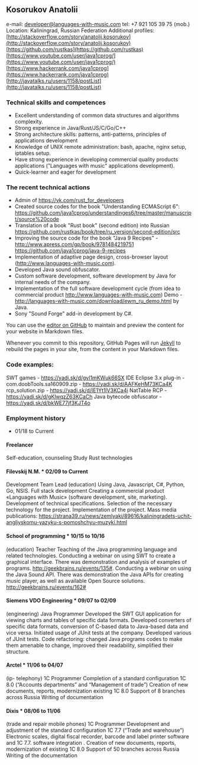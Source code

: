 ## Kosorukov Anatolii

e-mail: developer@languages-with-music.com 
tel:  +7 921 105 39 75 (mob.)
Location: Kaliningrad, Russian Federation 
Additional profiles:
[http://stackoverflow.com/story/anatolij.kosorukov](http://stackoverflow.com/story/anatolij.kosorukov)
[https://github.com/rustkas](https://github.com/rustkas)
[https://www.youtube.com/user/java1cprog/](https://www.youtube.com/user/java1cprog/)
[https://www.hackerrank.com/java1cprog](https://www.hackerrank.com/java1cprog)
[http://javatalks.ru/users/1158/postList](http://javatalks.ru/users/1158/postList)


### Technical skills and competences
* Excellent understanding of common data structures and algorithms complexity.
*  Strong experience in  Java/Rust/JS/C/Go/C++
*  Strong architecture skills: patterns, anti-patterns, principles of applications development
* Knowledge of UNIX remote administration: bash, apache, nginx setup, iptables setup.
* Have strong experience in developing commercial quality products applications ("Languages with music" applications development).
* Quick-learner and eager for development

### The recent technical actions 

* Admin of https://vk.com/rust_for_developers
* Created source codes for the book "Understanding ECMAScript 6": https://github.com/java1cprog/understandinges6/tree/master/manuscript/source%20code
* Translation of a book "Rust book" (second edition) into Russian https://github.com/rustkas/book/tree/ru_version/second-edition/src
* Improving the source code for the book "Java 9 Recipes" - http://www.apress.com/gp/book/9781484219751
https://github.com/java1cprog/java-9-recipes
* Implementation of adaptive page design, cross-browser layout (http://www.languages-with-music.com).
* Developed Java sound obfuscator.
* Custom software development, software development by Java for internal needs of the company.
* Implementation of the full software development cycle (from idea to commercial product http://www.languages-with-music.com) Demo - http://languages-with-music.com/download/ewm_ru_demo.html by Java.
* Sony "Sound Forge" add-in development by C#.


You can use the [editor on GitHub](https://github.com/rustkas/rustkas.github.io/edit/master/index.md) to maintain and preview the content for your website in Markdown files.

Whenever you commit to this repository, GitHub Pages will run [Jekyll](https://jekyllrb.com/) to rebuild the pages in your site, from the content in your Markdown files.

### Code examples:
SWT games - https://yadi.sk/d/gyl1mKWuk66SX
IDE Eclipse 3.x plug-in - com.doobTools.sa160909.zip - https://yadi.sk/d/AAFKeHM73KCa4K
rcp_solution.zip - https://yadi.sk/d/IE1Yt1lV3KCa4i
NatTable RCP - https://yadi.sk/d/gKlwqzZ63KCaCh
Java bytecode obfuscator - https://yadi.sk/d/bkWE77jf3KJT4o

### Employment history 


* 01/18 to Current
#### Freelancer
Self-education, counseling 
Study Rust technologies


#### Filevskij N.M. * 02/09 to Current
Development Team Lead
(education)
Using Java, Javascript, C#, Python, Go, NSIS.
Full stack development Creating a commercial product «Languages with Music» (software development, site, marketing).
Development of technical specifications.
Selection of the necessary technology for the project.
Implementation of the project.
Mass media publications:
https://strana39.ru/news/zemlyaki/89616/kaliningradets-uchit-angliyskomu-yazyku-s-pomoshchyu-muzyki.html

#### School of programming * 10/15 to 10/16
(education)
Teacher
Teaching of the Java programming language and related technologies.
Conducting a webinar on using SWT to create a graphical interface. There was demonstration and analysis of examples of programs.
http://geekbrains.ru/events/135#.
Conducting a webinar on using the Java Sound API. There was demonstration the Java APIs for creating music player, as well as available Open Source solutions.
http://geekbrains.ru/events/162#

#### Siemens VDO Engineering * 09/07 to 02/09
(engineering)
Java Programmer
Developed the SWT GUI application for viewing charts and tables of specific data formats.
Developed converters of specific data formats, conversion of C-based data to Java-based data and vice versa.
Initiated usage of JUnit tests at the company. Developed various of JUnit tests.
Code refactoring: changed Java programs codes to make them amenable to change, improved their readability, simplified their structure.

#### Arctel * 11/06 to 04/07 
(ip- telephony)
1C Programmer 
Completion of a standard configuration 1C 8.0 (“Accounts departments” and “Management of trade”)
Creation of new documents, reports, modernization existing 1C 8.0
Support of 8 branches across Russia
Writing of  documentation

#### Dixis * 08/06 to 11/06 
(trade and repair mobile phones)
1C Programmer 
Development and adjustment of the standard configuration 1C 7.7 (“Trade and warehouse”)
Electronic scales, digital fiscal recorder, barcode and label printer software and 1C 7.7. software integration .
Creation of new documents, reports, modernization of existing 1C 8.0
Support of 50 branches across Russia
Writing of the documentation
 

